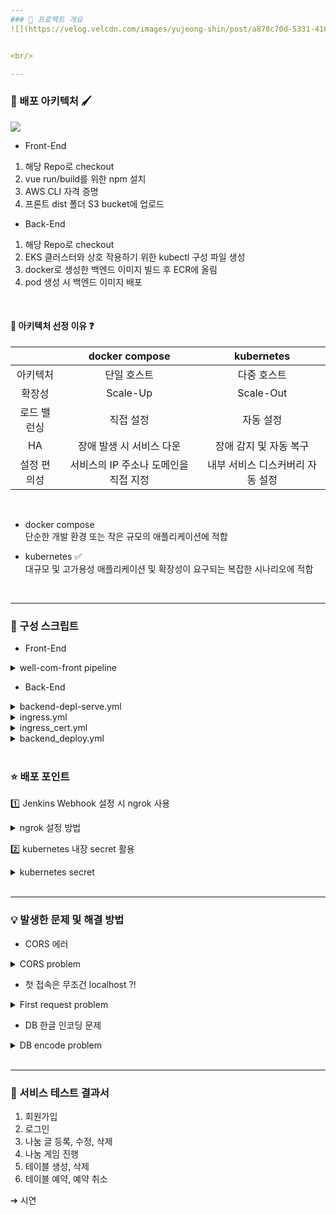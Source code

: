 ```yaml
---
### 🔗 프로젝트 개요
![](https://velog.velcdn.com/images/yujeong-shin/post/a878c70d-5331-4168-9d29-a793e8615d89/image.png)


<br/>

---
```

### 🎨 배포 아키텍처 🖌️
![](https://velog.velcdn.com/images/yujeong-shin/post/3ebaab26-7e5b-4f0b-a818-2c172bd305e9/image.png)

* Front-End
1. 해당 Repo로 checkout
2. vue run/build를 위한 npm 설치
3. AWS CLI 자격 증명
4. 프론트 dist 폴더 S3 bucket에 업로드

* Back-End
1. 해당 Repo로 checkout
2. EKS 클러스터와 상호 작용하기 위한 kubectl 구성 파일 생성
3. docker로 생성한 백엔드 이미지 빌드 후 ECR에 올림
4. pod 생성 시 백엔드 이미지 배포

<br/>

#### 🤔 아키텍처 선정 이유 ❓

||docker compose|kubernetes|
|:---:|:---:|:---:|
|아키텍처|단일 호스트|다중 호스트|
|확장성| Scale-Up|Scale-Out|
|로드 밸런싱|직접 설정|자동 설정|
|HA|장애 발생 시 서비스 다운|장애 감지 및 자동 복구
|설정 편의성|서비스의 IP 주소나 도메인을 직접 지정|내부 서비스 디스커버리 자동 설정|

<br/>

* docker compose <br/>
단순한 개발 환경 또는 작은 규모의 애플리케이션에 적합

* kubernetes ✅<br/>
대규모 및 고가용성 애플리케이션 및 확장성이 요구되는 복잡한 시나리오에 적합


<br/>

---
### 📝 구성 스크립트
* Front-End
<details>
<summary> well-com-front pipeline </summary>

  ```
  pipeline{
    // 어떠한 agent로도 실행해도 된다는 의미
    agent any
    tools{
        // nodejs 플러그인 설치 및 nodejs20 에 대한 버전 설정
        nodejs 'nodejs20'
    }
    environment{
        AWS_ACCESS_KEY_ID = credentials('AWS_ACCESS_KEY_ID')
        AWS_SECRET_ACCESS_KEY = credentials('AWS_SECRET_ACCESS_KEY')
        AWS_REGION = 'ap-northeast-2'
    }
    stages{
        stage('Checkout'){
            steps{
                git url: 'https://github.com/SonJM/Well-Com-Front.git',
                credentialsId: 'github_access_token',
                branch: 'main'
            }
        }
        stage('npm install'){
            steps{
                sh 'npm install'    
            }
        }
        stage('npm run build'){
            steps{
                sh 'npm run build'    
            }
        }
        stage('aws cli configure'){
            steps{
                sh '''
                aws configure set aws_access_key_id $AWS_ACCESS_KEY_ID
                aws configure set aws_secret_access_key $AWS_SECRET_ACCESS_KEY
                aws configure set default.region $AWS_REGION
                '''
            }
        }
        stage("deploy to S3 buckets") {
            steps{
                sh 'aws s3 cp ./dist s3://well-com-front/ --recursive'
            }
        }
    }
} 
  ```
</details>  


* Back-End
<details>
<summary> backend-depl-serve.yml </summary>

  ```
  apiVersion: apps/v1
kind: Deployment
metadata:
  name: wellcom-backend-depl
spec:
  replicas: 1
  selector:
    matchLabels:
      app: wellcom-backend
  template:
    metadata:
      labels:
        app: wellcom-backend
    spec:
      containers:
      - name: wellcom
        image: 346903264902.dkr.ecr.ap-northeast-2.amazonaws.com/wellcom:latest
        ports:
        - containerPort: 8080
        resources:
        # 컨테이너가 사용할 수 있는 리소스의 최대치
          limits:
            cpu: "1"
            memory: "500Mi"
        # 컨테이너가 시작될 때 보장받아야 하는 최소 자원
          requests:
            cpu: "0.5"
            memory: "250Mi"
        env:
        # RDS 시크릿
          - name: DB_HOST
            valueFrom:
              secretKeyRef:
                name: db-infos
                key: DB_HOST
          - name: DB_USERNAME
            valueFrom:
              secretKeyRef:
                name: db-infos
                key: DB_USERNAME
          - name: DB_PASSWORD
            valueFrom:
              secretKeyRef:
                name: db-infos
                key: DB_PASSWORD
          # JWT 시크릿
          - name: JWT_SECRET_KEY
            valueFrom:
              secretKeyRef:
                name: jwt-infos
                key: JWT_SECRET_KEY
          - name: JWT_ACCESS_EXPIRE
            valueFrom:
              secretKeyRef:
                name: jwt-infos
                key: JWT_ACCESS_EXPIRE
          - name: JWT_REFRESH_EXPIRE
            valueFrom:
              secretKeyRef:
                name: jwt-infos
                key: JWT_REFRESH_EXPIRE
          # EMAIL 시크릿
          - name: GOOGLE_EMAIL_PASSWORD
            valueFrom:
              secretKeyRef:
                name: mail-infos
                key: GOOGLE_EMAIL_PASSWORD
          # OAUTH 시크릿
          - name: OAUTH_CLIENT_ID
            valueFrom:
              secretKeyRef:
                name: oauth-infos
                key: OAUTH_CLIENT_ID
          - name: OAUTH_CLIENT_SECRET
            valueFrom:
              secretKeyRef:
                name: oauth-infos
                key: OAUTH_CLIENT_SECRET
          - name: OAUTH_REDIRECT_URL
            valueFrom:
              secretKeyRef:
                name: oauth-infos
                key: OAUTH_REDIRECT_URL
          # S3 IMAGE 시크릿
          - name: S3_IMAGE_BUCKET
            valueFrom:
              secretKeyRef:
                name: s3-image-infos
                key: S3_IMAGE_BUCKET
          - name: S3_IMAGE_ACCESS_KEY
            valueFrom:
              secretKeyRef:
                name: s3-image-infos
                key: S3_IMAGE_ACCESS_KEY
          - name: S3_IMAGE_SECRET_KEY
            valueFrom:
              secretKeyRef:
                name: s3-image-infos
                key: S3_IMAGE_SECRET_KEY
  
  apiVersion: v1
kind: Service
metadata:
  name: wellcom-backend-service
spec:
  # ClusterIP는 클러스터 내부에서만 접근가능한 Service를 생성
  type: ClusterIP
  ports:
  - name: http
    port: 80
    targetPort: 8080
  selector:
    app: wellcom-backend
  ```
</details>
<details>
<summary> ingress.yml </summary>

  ```
    # ingress-controller 설치 명령어-
  # kubectl apply -f https://raw.githubusercontent.com/kubernetes/ingress-nginx/controller-v1.8.1/deploy/static/provider/aws/deploy.yaml
apiVersion: networking.k8s.io/v1
kind: Ingress
metadata:
  name: well-com-ingress
  annotations:
    kubernetes.io/ingress.class: nginx
    # nginx.ingress.kubernetes.io/rewrite-target: /$1 # 첫번째 prefix제거
    cert-manager.io/cluster-issuer: letsencrypt-prod
  
 spec:
  # ingressClassName: nginx
  tls:
  - hosts:
    - "server.blisle.shop"
    secretName: well-com-tls
  rules:
    - host: server.blisle.shop
      http:
        paths:
          - path: / # 모든 URL요청을 wellcom-backend-service로 라우팅
            pathType: Prefix
            backend:
              service:
                name: wellcom-backend-service
                port:
                  number: 80
  ```  
</details>
<details>
<summary> ingress_cert.yml </summary>

  ```
 # https 인증서 적용 절차
 # cert-manager 생성
 # cert-manager 생성을 위한 cert-manager namespace 생성
 # 1-1. kubectl create namespace cert-manager
 # 1-2. Helm 설치
 # 1-3. cert-manager를 설치하기 위한 Jetstack Helm repository 추가
 # 명령어 : helm repo add jetstack https://charts.jetstack.io
 # 1-4. Helm repository 업데이트
 # 명령어 : helm repo update
 # 1-5. cert-manager 차트 설치
 # 명령어 : helm install cert-manager jetstack/cert-manager --namespace cert-manager --version v1.5.0 --create-namespace --set installCRDs=true

 # 2.ClusterIssuer 생성
apiVersion: cert-manager.io/v1
kind: ClusterIssuer
metadata:
  name: letsencrypt-prod
spec:
  acme:
  # 인증서 서버 주소. 해당 서버의 리소스를 통해 인증서 발행
    server: https://acme-v02.api.letsencrypt.org/directory
    # 인증서 만료 또는 갱신 필요시 알람 email
    email: ksg3941234@gmail.com
    privateKeySecretRef:
      name: letsencrypt-prod
    solvers: 
    - http01:
        ingress:
          class: nginx
 ---
 # 3. ClusterIssue를 사용하여 Certificate 리소스 생성 : Certificate 리소스 생성시에 인증서 발급
apiVersion: cert-manager.io/v1
kind: Certificate
metadata:
  name: well-com-tls
  namespace: default
  annotations:
  kubectl.kubernetes.io/last-applied-configuration: ""
spec:
  secretName: well-com-tls
  duration: 2160h # 90-day
  renewBefore: 360h # 15-day
  issuerRef:
    name: letsencrypt-prod
    kind: ClusterIssuer
  commonName: server.blisle.shop
  dnsNames:
  - server.blisle.shop
  ```
</details>
<details>
<summary> backend_deploy.yml </summary>

  ```
  name: deploy order order-backend

 on:
  push:
    branches:
      - main

 jobs:
  build-and-deploy:
      runs-on: ubuntu-latest
      steps:
          - name: checkout github
            uses: actions/checkout@v2

          - name: install kubectl
            uses: azure/setup-kubectl@v3
            with:
              version: "v1.25.9"
            id: install

          - name: configure aws
            uses: aws-actions/configure-aws-credentials@v1
            with:
              aws-access-key-id: ${{ secrets.AWS_ACCESS_KEY_ID }}
              aws-secret-access-key: ${{ secrets.AWS_SECRET_ACCESS_KEY }}
              aws-region: ap-northeast-2

          - name: update cluster infomation
            run: aws eks update-kubeconfig --name 1team-cluster --region ap-northeast-2

          - name: Login to ECR
            id: login-ecr
            uses: aws-actions/amazon-ecr-login@v1

          - name: build and push docker image to ecr
            env:
              REGISTRY: 346903264902.dkr.ecr.ap-northeast-2.amazonaws.com
              REPOSITORY: wellcom
              IMAGE_TAG: latest
            run: |
              docker build \
              -t $REGISTRY/$REPOSITORY:$IMAGE_TAG \
              -f ./Dockerfile .
              docker push $REGISTRY/$REPOSITORY:$IMAGE_TAG

          - name: eks kubectl apply
            run: |
              kubectl apply -f ./k8s/backend-depl-serve.yml
              kubectl rollout restart deployment wellcom-backend-depl
  ```
</details>
  
<br/>

### ⭐ 배포 포인트

1️⃣ Jenkins Webhook 설정 시 ngrok 사용
<details>
<summary> ngrok 설정 방법 </summary>
  jenkins 서버를 local 환경에서 띄우다 보니 Github Webhook에 Public한 URL 지정 불가

➔ local 서버를 외부에서 접속할 수 있게 해주는 터널링 서비스 ngrok 사용하여, local에 띄운 jenkins 서버를 외부에서 들어올 수 있도록 설정
  
➔ 1분마다 polling 방식이 아닌, 코드 변동사항 "즉시" 반영 !
  
  
* ngrok 설정
![](https://velog.velcdn.com/images/yujeong-shin/post/e5f5e643-8964-4937-9bc6-8fcb69bab668/image.png)

  
* Jenkins에 Webhook 설정
  ![](https://velog.velcdn.com/images/yujeong-shin/post/1496311a-34fc-4b21-aa82-b2cb12aaf145/image.png)
  ![](https://velog.velcdn.com/images/yujeong-shin/post/e36e2b08-b859-4d7f-8e21-51b5d9082674/image.png)


* GitHub에 Webhook 설정
  ![](https://velog.velcdn.com/images/yujeong-shin/post/9454f9bd-6b21-4e46-8d75-fed6fe47b7d7/image.png)

  
* Github에서 Jenkins에게 push 유무 알리기 위해 둘을 연결
  ![](https://velog.velcdn.com/images/yujeong-shin/post/cc59dd56-f5d0-459f-9a2c-1fd92d565342/image.png)

  ![](https://velog.velcdn.com/images/yujeong-shin/post/6179d4a5-d82c-4889-982d-8ae35aef2442/image.png)

  
  
</details>


2️⃣ kubernetes 내장 secret 활용
<details>
<summary> kubernetes secret </summary>
  yml 파일에서 사용되는 환경 변수들을 모두 쿠버네티스 내장 secret에 저장

➔ git action에는 AWS 연결에 필요한 secret만 등록 & AWS 의존성 감소
  

![](https://velog.velcdn.com/images/yujeong-shin/post/4868730d-2bfc-4598-a07b-c2ba6c4c8bc9/image.png)


![](https://velog.velcdn.com/images/yujeong-shin/post/f071e8bb-7942-419a-9fcc-75d086cd2bdd/image.png)
</details>

</br>

---
### 💡 발생한 문제 및 해결 방법

* CORS 에러
<details>
<summary> CORS problem </summary>
  ![](https://velog.velcdn.com/images/yujeong-shin/post/3c62ef37-a495-4aa4-bfb6-13bad3f39364/image.png)
  <br/>
  Front URL에 대해 입장 허용

</details>

* 첫 접속은 무조건 localhost ?!
<details>
<summary> First request problem </summary>

  ```
 서버 배포 후, 클라이언트 접속 시 첫 접속은 서버의 localhost로 요청을 보내는 오류 발생
  새로고침 해주어야만 요청이 올바르게 처리됨.
  ```
  ingress에서 /로 들어오는 모든 URL요청을 라우팅하면서 생긴 문제.
  
  CloudFront의 기본값 루트 객체를 index.html ➔ www.blisle.shop으로 변경
  기본값 루트 객체는 URL 접속 시 이동해야 하는 HTML 파일명
  ![](https://velog.velcdn.com/images/yujeong-shin/post/55d802c7-be22-4421-bef0-c3d935e99d70/image.png)

</details>

* DB 한글 인코딩 문제
<details>
<summary> DB encode problem </summary>

  ```
  에러 메시지
  incorrect string value ' xed x85 x8c xec x8a xa4...' for column
  ```
  ALTER TABLE 테이블명 convert to charset utf8;
</details>

</br>

---
### 🐳 서비스 테스트 결과서

1. 회원가입
2. 로그인
3. 나눔 글 등록, 수정, 삭제
4. 나눔 게임 진행
5. 테이블 생성, 삭제
6. 테이블 예약, 예약 취소

➔ 시연
